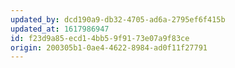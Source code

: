 ```yaml
---
updated_by: dcd190a9-db32-4705-ad6a-2795ef6f415b
updated_at: 1617986947
id: f23d9a85-ecd1-4bb5-9f91-73e07a9f83ce
origin: 200305b1-0ae4-4622-8984-ad0f11f27791
---
```

